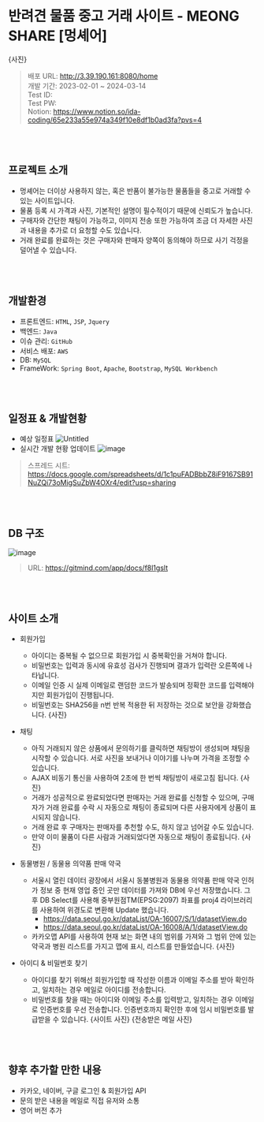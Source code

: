 # 반려견 물품 중고 거래 사이트 - MEONG SHARE [멍셰어]
{사진}
> 배포 URL: http://3.39.190.161:8080/home   
> 개발 기간: 2023-02-01 ~ 2024-03-14   
> Test ID:   
> Test PW:   
> Notion: https://www.notion.so/ida-coding/65e233a55e974a349f10e8df1b0ad3fa?pvs=4

<br></br>

## 프로젝트 소개
* 멍셰어는 더이상 사용하지 않는, 혹은 반품이 불가능한 물품들을 중고로 거래할 수 있는 사이트입니다.
* 물품 등록 시 가격과 사진, 기본적인 설명이 필수적이기 때문에 신뢰도가 높습니다.
* 구매자와 간단한 채팅이 가능하고, 이미지 전송 또한 가능하여 조금 더 자세한 사진과 내용을 추가로 더 요청할 수도 있습니다.
* 거래 완료를 완료하는 것은 구매자와 판매자 양쪽이 동의해야 하므로 사기 걱정을 덜어낼 수 있습니다.

<br></br>
## 개발환경
* 프론트엔드: `HTML`, `JSP`, `Jquery`
* 백엔드: `Java`
* 이슈 관리: `GitHub`
* 서비스 배포: `AWS`
* DB: `MySQL`
* FrameWork: `Spring Boot`, `Apache`, `Bootstrap`, `MySQL Workbench`

<br></br>
## 일정표 & 개발현황
* 예상 일정표
![Untitled](https://github.com/ida7410/meong_share/assets/96316765/10c6ec6c-f498-4943-9aa6-d8de135f58cc)
* 실시간 개발 현황 업데이트
![image](https://github.com/ida7410/meong_share/assets/96316765/a94fdccf-8a38-4ffc-aada-df682d25b3e1)
> 스프레드 시트: https://docs.google.com/spreadsheets/d/1c1puFADBbbZ8iF9167SB91NuZQi73oMigSuZbW4OXr4/edit?usp=sharing

<br></br>
## DB 구조
![image](https://github.com/ida7410/meong_share/assets/96316765/412bfff0-fe05-4814-b474-be797faeec2e)
> URL: https://gitmind.com/app/docs/f8l1gslt

<br></br>
## 사이트 소개
* 회원가입
  - 아이디는 중복될 수 없으므로 회원가입 시 중복확인을 거쳐야 합니다.
  - 비밀번호는 입력과 동시에 유효성 검사가 진행되며 결과가 입력란 오른쪽에 나타납니다.
  - 이메일 인증 시 실제 이메일로 랜덤한 코드가 발송되며 정확한 코드를 입력해야지만 회원가입이 진행됩니다.
  - 비밀번호는 SHA256을 n번 반복 적용한 뒤 저장하는 것으로 보안을 강화했습니다.
{사진}

* 채팅
  - 아직 거래되지 않은 상품에서 문의하기를 클릭하면 채팅방이 생성되며 채팅을 시작할 수 있습니다. 서로 사진을 보내거나 이야기를 나누며 가격을 조정할 수 있습니다.
  - AJAX 비동기 통신을 사용하여 2초에 한 번씩 채팅방이 새로고침 됩니다.
 {사진}
  - 거래가 성공적으로 완료되었다면 판매자는 거래 완료를 신청할 수 있으며, 구매자가 거래 완료를 수락 시 자동으로 채팅이 종료되며 다른 사용자에게 상품이 표시되지 않습니다.
  - 거래 완료 후 구매자는 판매자를 추천할 수도, 하지 않고 넘어갈 수도 있습니다.
  - 만약 이미 물품이 다른 사람과 거래되었다면 자동으로 채팅이 종료됩니다.
{사진}

* 동물병원 / 동물용 의약품 판매 약국
  - 서울시 열린 데이터 광장에서 서울시 동불병원과 동물용 의약품 판매 약국 인허가 정보 중 현재 영업 중인 곳만 데이터를 가져와 DB에 우선 저장했습니다. 그 후 DB Select를 사용해 중부원점TM(EPSG:2097) 좌표를 proj4 라이브러리를 사용하여 위경도로 변환해 Update 했습니다.
    + https://data.seoul.go.kr/dataList/OA-16007/S/1/datasetView.do
    + https://data.seoul.go.kr/dataList/OA-16008/A/1/datasetView.do
  - 카카오맵 API를 사용하여 현재 보는 화면 내의 범위를 가져와 그 범위 안에 있는 약국과 병원 리스트를 가지고 맵에 표시, 리스트를 만들었습니다.
{사진}

* 아이디 & 비밀번호 찾기
  - 아이디를 찾기 위해선 회원가입할 때 작성한 이름과 이메일 주소를 받아 확인하고, 일치하는 경우 메일로 아이디를 전송합니다.
  - 비밀번호를 찾을 때는 아이디와 이메일 주소를 입력받고, 일치하는 경우 이메일로 인증번호를 우선 전송합니다. 인증번호까지 확인한 후에 임시 비밀번호를 발급받을 수 있습니다.
{사이트 사진} {전송받은 메일 사진}

<br></br>
## 향후 추가할 만한 내용
* 카카오, 네이버, 구글 로그인 & 회원가입 API
* 문의 받은 내용을 메일로 직접 유저와 소통
* 영어 버전 추가
